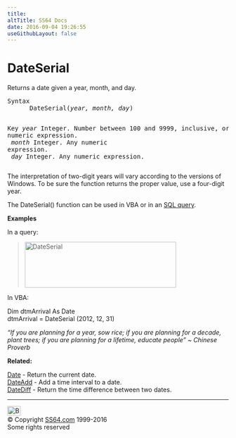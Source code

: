 ```yaml
---
title:
altTitle: SS64 Docs
date: 2016-09-04 19:26:55
useGithubLayout: false
---
```

<!-- #BeginLibraryItem "/Library/head_access.lbi" --><!-- #EndLibraryItem --><h1>DateSerial</h1>
<p>  Returns a date given a year, month, and day.</p>
<pre>Syntax
      DateSerial(<i>year, month, day</i>)

Key
   <i>year</i>   Integer. Number between 100 and 9999, inclusive, or a numeric expression.<br>   <i>month</i>  Integer. Any numeric expression.<br>   <i>day</i>    Integer. Any numeric expression.</pre>
<p>The interpretation of two-digit years will vary according to the versions of Windows. To be sure the function returns the proper value, use a four-digit year.</p>
<p>The DateSerial() function can be used in VBA or in an <a href="syntax-functions.html">SQL query</a>.</p>
<p><b>Examples</b></p>
<p>In a query:</p>
<blockquote>
<p><img src="dateserial.png" width="344" height="104" alt="DateSerial"></p>
</blockquote>
<p>In VBA:</p>
<p class="code"> Dim dtmArrival As Date<br>
dtmArrival = DateSerial (2012, 12, 31)</p>
<p class="quote"><i>“If you are planning for a year, sow rice; if you are planning for a decade, plant trees; if you are planning for a lifetime, educate people” ~ Chinese Proverb</i></p>
<p><b>Related:</b></p>
<p><a href="date.html">Date</a> - Return the current date.<br>
<a href="dateadd.html">DateAdd</a> - Add a time interval to a date. <a href="datediff.html"><br>
DateDiff</a> - Return the time difference between two dates.</p><!-- #BeginLibraryItem "/Library/foot_access.lbi" --><p>
<!-- access -->

<hr>
<div id="bl" class="footer"><a href="dateserial.html#"><img src="../images/top.png" width="30" height="22" alt="Back to the Top"></a></div>
<div id="br" class="footer, tagline">© Copyright <a href="http://ss64.com/">SS64.com</a> 1999-2016<br>
Some rights reserved</div><!-- #EndLibraryItem -->

